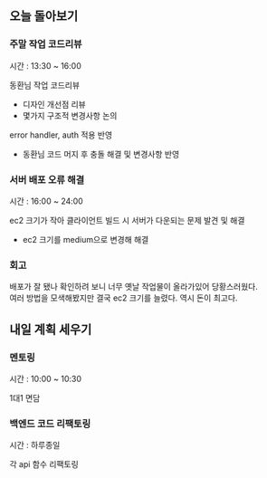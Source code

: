 ## 오늘 돌아보기

### 주말 작업 코드리뷰

시간 : 13:30 ~ 16:00

동환님 작업 코드리뷰
- 디자인 개선점 리뷰
- 몇가지 구조적 변경사항 논의

error handler, auth 적용 반영
- 동환님 코드 머지 후 충돌 해결 및 변경사항 반영

### 서버 배포 오류 해결

시간 : 16:00 ~ 24:00

ec2 크기가 작아 클라이언트 빌드 시 서버가 다운되는 문제 발견 및 해결
- ec2 크기를 medium으로 변경해 해결

### 회고

배포가 잘 됐나 확인하려 보니 너무 옛날 작업물이 올라가있어 당황스러웠다.  
여러 방법을 모색해봤지만 결국 ec2 크기를 늘렸다. 역시 돈이 최고다.

## 내일 계획 세우기

### 멘토링

시간 : 10:00 ~ 10:30

1대1 면담

### 백엔드 코드 리팩토링

시간 : 하루종일

각 api 함수 리팩토링
